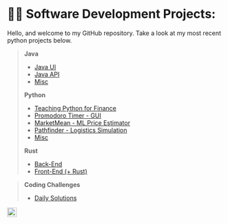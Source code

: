 <h1>👨‍💻 Software Development Projects:</h1>

Hello, and welcome to my GitHub repository. Take a look at my most recent python projects below.
>
> <b>Java </b>
>   - [Java UI](https://github.com/nuiben/PartParty)
>   - [Java API](https://github.com/nuiben/ScheDual)
>   - [Misc](https://github.com/nuiben/java_work)
> 
> <b>Python</b>
>   - [Teaching Python for Finance](https://github.com/nuiben/pyfin)
>   - [Promodoro Timer - GUI](https://github.com/nuiben/promodoro)
>   - [MarketMean - ML Price Estimator](https://github.com/nuiben/marketmean)
>   - [Pathfinder - Logistics Simulation](https://github.com/nuiben/pathfinder)
>   - [Misc](https://github.com/nuiben/pyproj)
>
> <b>Rust</b>
> 
>   - [Back-End](https://github.com/nuiben/rust)
>   - [Front-End (+ Rust)](https://github.com/nuiben/rust_web)


> <b>Coding Challenges</b>
>    - [Daily Solutions](https://github.com/nuiben/codewars)


[<img align="left" alt="BenPorter | LinkedIn" width="22px" src="https://cdn.jsdelivr.net/npm/simple-icons@v3/icons/linkedin.svg" />][linkedin]

[linkedin]: https://linkedin.com/in/benjamingp

